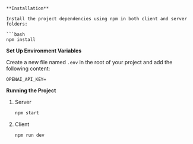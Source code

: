 
```

**Installation**

Install the project dependencies using npm in both client and server folders:

```bash
npm install
```

**Set Up Environment Variables**

Create a new file named `.env` in the root of your project and add the following content:

```env
OPENAI_API_KEY=
```



**Running the Project**

1. Server
   ```bash
   npm start
   ```
2. Client
   ```bash
   npm run dev
   ```

